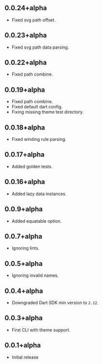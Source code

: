 
## 0.0.24+alpha

* Fixed svg path offset.

## 0.0.23+alpha

* Fixed svg path data parsing.

## 0.0.22+alpha

* Fixed path combine.

## 0.0.19+alpha

* Fixed path combine.
* Fixed default dart config.
* Fixing missing theme test directory.

## 0.0.18+alpha

* Fixed winding rule parsing.

## 0.0.17+alpha

* Added golden tests.

## 0.0.16+alpha

* Added lazy data instances.

## 0.0.9+alpha

* Added equatable option.

## 0.0.7+alpha

* Ignoring lints.

## 0.0.5+alpha

* Ignoring invalid names.

## 0.0.4+alpha

* Downgraded Dart SDK min version to `2.12`.

## 0.0.3+alpha

* First CLI with theme support.

## 0.0.1+alpha

* Initial release
